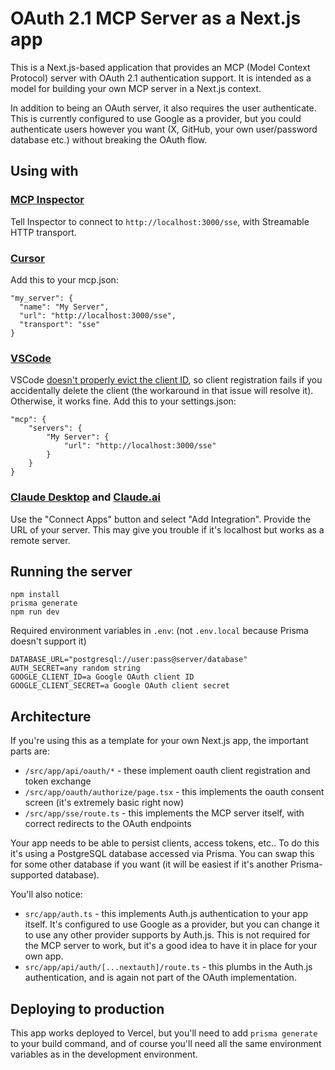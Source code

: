 # OAuth 2.1 MCP Server as a Next.js app

This is a Next.js-based application that provides an MCP (Model Context Protocol) server with OAuth 2.1 authentication support. It is intended as a model for building your own MCP server in a Next.js context.

In addition to being an OAuth server, it also requires the user authenticate. This is currently configured to use Google as a provider, but you could authenticate users however you want (X, GitHub, your own user/password database etc.) without breaking the OAuth flow.

## Using with

### [MCP Inspector](https://modelcontextprotocol.io/docs/tools/inspector)

Tell Inspector to connect to `http://localhost:3000/sse`, with Streamable HTTP transport.

### [Cursor](https://cursor.com/)

Add this to your mcp.json:

```
"my_server": {
  "name": "My Server",
  "url": "http://localhost:3000/sse",
  "transport": "sse"
}
```

### [VSCode](https://code.visualstudio.com/)

VSCode [doesn't properly evict the client ID](https://github.com/microsoft/vscode/issues/250960), so client registration fails if you accidentally delete the client (the workaround in that issue will resolve it). Otherwise, it works fine. Add this to your settings.json:

```
"mcp": {
    "servers": {
        "My Server": {
            "url": "http://localhost:3000/sse"
        }
    }
}
```

### [Claude Desktop](https://www.anthropic.com/products/claude-desktop) and [Claude.ai](https://claude.ai)

Use the "Connect Apps" button and select "Add Integration". Provide the URL of your server. This may give you trouble if it's localhost but works as a remote server.

## Running the server

```
npm install
prisma generate
npm run dev
```

Required environment variables in `.env`: (not `.env.local` because Prisma doesn't support it)

```
DATABASE_URL="postgresql://user:pass@server/database"
AUTH_SECRET=any random string
GOOGLE_CLIENT_ID=a Google OAuth client ID
GOOGLE_CLIENT_SECRET=a Google OAuth client secret
```

## Architecture

If you're using this as a template for your own Next.js app, the important parts are:
* `/src/app/api/oauth/*` - these implement oauth client registration and token exchange
* `/src/app/oauth/authorize/page.tsx` - this implements the oauth consent screen (it's extremely basic right now)
* `/src/app/sse/route.ts` - this implements the MCP server itself, with correct redirects to the OAuth endpoints

Your app needs to be able to persist clients, access tokens, etc.. To do this it's using a PostgreSQL database accessed via Prisma. You can swap this for some other database if you want (it will be easiest if it's another Prisma-supported database).

You'll also notice:
* `src/app/auth.ts` - this implements Auth.js authentication to your app itself. It's configured to use Google as a provider, but you can change it to use any other provider supports by Auth.js. This is not required for the MCP server to work, but it's a good idea to have it in place for your own app.
* `src/app/api/auth/[...nextauth]/route.ts` - this plumbs in the Auth.js authentication, and is again not part of the OAuth implementation.

## Deploying to production

This app works deployed to Vercel, but you'll need to add `prisma generate` to your build command, and of course you'll need all the same environment variables as in the development environment.
